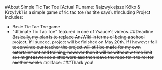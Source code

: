 #About
Simple Tic Tac Toe [Actual PL name: Najzwyklejsze Kółko & Krzyżyk] is a simple game of tic tac toe (as title says).
#Including
Project includes:
- Basic Tic Tac Toe game
- "Ultimate Tic Tac Toe" featured in one of Vsauce's videos.
##Deadline
~~Basically, my plan is to replace AnyWiki in terms of being a school project; If I suceed, project will be finished on May 20th. If I however fail to convince our teacher the project will still be made for my own entertainment and training, however then it will be without w time limit so I might aswell do a little work and then leave the repo for it to rot for another weeks~~ :trollface:
###Thank you!
